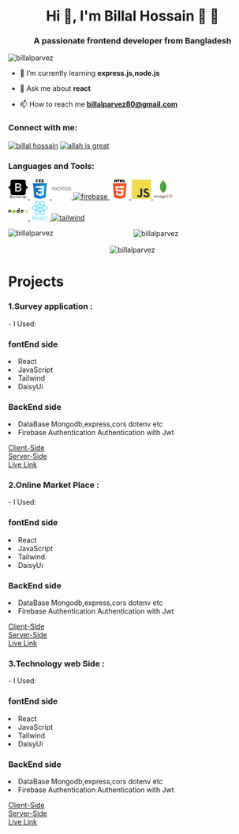 <h1 align="center">Hi 👋, I'm Billal Hossain 🌸 🌸</h1>
<h3 align="center">A passionate frontend developer from Bangladesh</h3>
 <img src="https://media2.giphy.com/media/v1.Y2lkPTc5MGI3NjExMnZuMG9uazBhNzFndWd4OWJtcDNhcHRhMzAzeG50ZWx5MTY2cXZkMiZlcD12MV9pbnRlcm5hbF9naWZfYnlfaWQmY3Q9Zw/qgQUggAC3Pfv687qPC/giphy.gif" width="" align="right" alt="" />
<p align="left"> <img src="https://komarev.com/ghpvc/?username=billalparvez&label=Profile%20views&color=0e75b6&style=flat" alt="billalparvez" /> </p>

- 🌱 I’m currently learning **express.js,node.js**

- 💬 Ask me about **react**

- 📫 How to reach me **billalparvez80@gmail.com**

<h3 align="left">Connect with me:</h3>
<p align="left">
<a href="https://fb.com/billal hossain" target="blank"><img align="center" src="https://raw.githubusercontent.com/rahuldkjain/github-profile-readme-generator/master/src/images/icons/Social/facebook.svg" alt="billal hossain" height="30" width="40" /></a>
<a href="https://www.youtube.com/c/allah is great" target="blank"><img align="center" src="https://raw.githubusercontent.com/rahuldkjain/github-profile-readme-generator/master/src/images/icons/Social/youtube.svg" alt="allah is great" height="30" width="40" /></a>
</p>

<h3 align="left">Languages and Tools:</h3>
<p align="left"> <a href="https://getbootstrap.com" target="_blank" rel="noreferrer"> <img src="https://raw.githubusercontent.com/devicons/devicon/master/icons/bootstrap/bootstrap-plain-wordmark.svg" alt="bootstrap" width="40" height="40"/> </a> <a href="https://www.w3schools.com/css/" target="_blank" rel="noreferrer"> <img src="https://raw.githubusercontent.com/devicons/devicon/master/icons/css3/css3-original-wordmark.svg" alt="css3" width="40" height="40"/> </a> <a href="https://expressjs.com" target="_blank" rel="noreferrer"> <img src="https://raw.githubusercontent.com/devicons/devicon/master/icons/express/express-original-wordmark.svg" alt="express" width="40" height="40"/> </a> <a href="https://firebase.google.com/" target="_blank" rel="noreferrer"> <img src="https://www.vectorlogo.zone/logos/firebase/firebase-icon.svg" alt="firebase" width="40" height="40"/> </a> <a href="https://www.w3.org/html/" target="_blank" rel="noreferrer"> <img src="https://raw.githubusercontent.com/devicons/devicon/master/icons/html5/html5-original-wordmark.svg" alt="html5" width="40" height="40"/> </a>  <a href="https://developer.mozilla.org/en-US/docs/Web/JavaScript" target="_blank" rel="noreferrer"> <img src="https://raw.githubusercontent.com/devicons/devicon/master/icons/javascript/javascript-original.svg" alt="javascript" width="40" height="40"/> </a> <a href="https://www.mongodb.com/" target="_blank" rel="noreferrer"> <img src="https://raw.githubusercontent.com/devicons/devicon/master/icons/mongodb/mongodb-original-wordmark.svg" alt="mongodb" width="40" height="40"/> </a></br> <a href="https://nodejs.org" target="_blank" rel="noreferrer"> <img src="https://raw.githubusercontent.com/devicons/devicon/master/icons/nodejs/nodejs-original-wordmark.svg" alt="nodejs" width="40" height="40"/> </a><a href="https://reactjs.org/" target="_blank" rel="noreferrer"> <img src="https://raw.githubusercontent.com/devicons/devicon/master/icons/react/react-original-wordmark.svg" alt="react" width="40" height="40"/> </a> <a href="https://tailwindcss.com/" target="_blank" rel="noreferrer"> <img src="https://www.vectorlogo.zone/logos/tailwindcss/tailwindcss-icon.svg" alt="tailwind" width="40" height="40"/> </a> </p>

<div align="center">
 <p><img align="left" src="https://github-readme-stats.vercel.app/api/top-langs?username=billalparvez&show_icons=true&locale=en&layout=compact" alt="billalparvez" /></p>

<p>&nbsp;<img align="center" src="https://github-readme-stats.vercel.app/api?username=billalparvez&show_icons=true&locale=en" alt="billalparvez" /></p>

<p><img align="center" src="https://github-readme-streak-stats.herokuapp.com/?user=billalparvez&" alt="billalparvez" /></p>
</div>
<h1>Projects</h1> 
<h3>1.Survey application :</h3>
- I Used: <h3>fontEnd side</h3>
 <li>React</li>
 <li>JavaScript</li>
 <li>Tailwind</li>
 <li>DaisyUi</li>
 <h3>BackEnd side</h3>
 <li>DataBase Mongodb,express,cors dotenv etc</li>
 <li>Firebase Authentication Authentication with Jwt</li>

[Client-Side](https://github.com/programming-hero-web-course1/b8a12-client-side-Billalparvez) </br>
[Server-Side](https://github.com/programming-hero-web-course1/b8a12-server-side-Billalparvez) </br>
[Live Link](https://survey-client-296da.web.app)

<h3>2.Online Market Place :</h3>
- I Used: <h3>fontEnd side</h3>
 <li>React</li>
 <li>JavaScript</li>
 <li>Tailwind</li>
 <li>DaisyUi</li>
 <h3>BackEnd side</h3>
 <li>DataBase Mongodb,express,cors dotenv etc</li>
 <li>Firebase Authentication Authentication with Jwt</li>

[Client-Side](https://github.com/Porgramming-Hero-web-course/b8a11-client-side-Billalparvez)</br>
[Server-Side](https://github.com/Porgramming-Hero-web-course/b8a11-server-side-Billalparvez) </br>
[Live Link](https://scientific-veil.surge.sh)

<h3>3.Technology web Side :</h3>
- I Used: <h3>fontEnd side</h3>
 <li>React</li>
 <li>JavaScript</li>
 <li>Tailwind</li>
 <li>DaisyUi</li>
 <h3>BackEnd side</h3>
 <li>DataBase Mongodb,express,cors dotenv etc</li>
 <li>Firebase Authentication Authentication with Jwt</li>

[Client-Side](https://github.com/programming-hero-web-course-4/b8a10-brandshop-client-side-Billalparvez)</br>
[Server-Side](https://github.com/programming-hero-web-course-4/b8a10-brandshop-server-side-Billalparvez)</br>
[Live Link](https://technology-cline.web.app)
